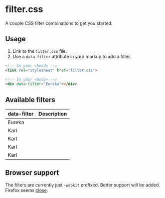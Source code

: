 filter.css
==========

A couple CSS filter combinations to get you started.


## Usage

1. Link to the `filter.css` file.
2. Use a `data-filter` attribute in your markup to add a filter.

```html
<!-- In your <head> -->
<link rel="stylesheet" href="filter.css">

<!-- In your <body> -->
<div data-filter="Eureka"></div>
```


## Available filters

data-filter  | Description
------------- | -------------
Eureka  | 
Karl    | 
Karl    | 
Karl    | 
Karl    | 



## Browser support

The filters are currently just `-webkit` prefixed. Better support will be added. Firefox seems [close](https://bugzilla.mozilla.org/show_bug.cgi?id=1057180).
